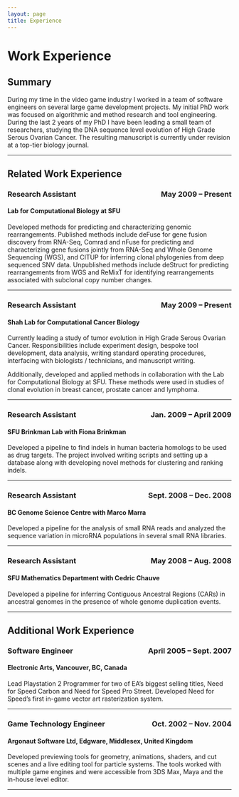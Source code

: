 ```yaml
---
layout: page
title: Experience
---
```


# Work Experience

## Summary

During my time in the video game industry I worked in a team of software engineers on several large game development projects.
My initial PhD work was focused on algorithmic and method research and tool engineering.
During the last 2 years of my PhD I have been leading a small team of researchers, studying the DNA sequence level evolution of High Grade Serous Ovarian Cancer.
The resulting manuscript is currently under revision at a top-tier biology journal.

 ***

## Related Work Experience

### Research Assistant                    <div style='float:right;'>May 2009 – Present</div> 

#### Lab for Computational Biology at SFU

Developed methods for predicting and characterizing genomic rearrangements.
Published methods include deFuse for gene fusion discovery from RNA-Seq, Comrad and nFuse for predicting and characterizing gene fusions jointly from RNA-Seq and Whole Genome Sequencing (WGS), and CITUP for inferring clonal phylogenies from deep sequenced SNV data.
Unpublished methods include deStruct for predicting rearrangements from WGS and ReMixT for identifying rearrangements associated with subclonal copy number changes.

 ***

### Research Assistant                    <div style='float:right;'>May 2009 – Present</div> 

#### Shah Lab for Computational Cancer Biology

Currently leading a study of tumor evolution in High Grade Serous Ovarian Cancer.
Responsibilities include experiment design, bespoke tool development, data analysis, writing standard operating procedures, interfacing with biologists / technicians, and manuscript writing.

Additionally, developed and applied methods in collaboration with the Lab for Computational Biology at SFU.
These methods were used in studies of clonal evolution in breast cancer, prostate cancer and lymphoma.

 ***

### Research Assistant                    <div style='float:right;'> Jan. 2009 – April 2009</div>

#### SFU Brinkman Lab with Fiona Brinkman

Developed a pipeline to find indels in human bacteria homologs to be used as drug targets. The project involved writing scripts and setting up a database along with developing novel methods for clustering and ranking indels.

 ***

### Research Assistant                    <div style='float:right;'> Sept. 2008 – Dec. 2008</div>

#### BC Genome Science Centre with Marco Marra

Developed a pipeline for the analysis of small RNA reads and analyzed the sequence variation in microRNA populations in several small RNA libraries.

 ***

### Research Assistant                    <div style='float:right;'> May 2008 – Aug. 2008</div>

#### SFU Mathematics Department with Cedric Chauve

Developed a pipeline for inferring Contiguous Ancestral Regions (CARs) in ancestral genomes in the presence of whole genome duplication events.

 ***

## Additional Work Experience

### Software Engineer                    <div style='float:right;'> April 2005 – Sept. 2007</div>

#### Electronic Arts, Vancouver, BC, Canada

Lead Playstation 2 Programmer for two of EA’s biggest selling titles, Need for Speed Carbon and Need for Speed Pro Street.  Developed Need for Speed’s first in-game vector art rasterization system.

 ***

### Game Technology Engineer             <div style='float:right;'> Oct. 2002 – Nov. 2004</div>

#### Argonaut Software Ltd, Edgware, Middlesex, United Kingdom

Developed previewing tools for geometry, animations, shaders, and cut scenes and a live editing tool for particle systems. The tools worked with multiple game engines and were accessible from 3DS Max, Maya and the in-house level editor.

 ***
